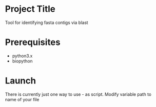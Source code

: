 # Project Title
Tool for identifying fasta contigs via blast


# Prerequisites
- python3.x
- biopython


# Launch
There is currently just one way to use - as script.
Modify variable path to name of your file